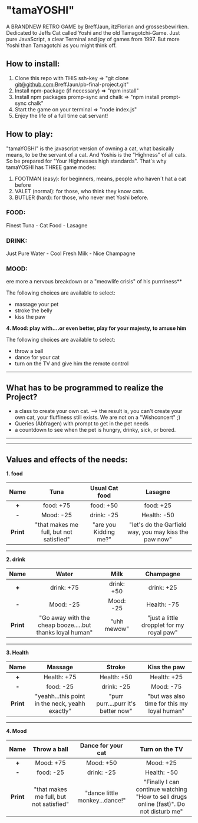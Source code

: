 # "tamaYOSHI"

A BRANDNEW RETRO GAME by BreffJaun, itzFlorian and grossesbewirken.
Dedicated to Jeffs Cat called Yoshi and the old Tamagotchi-Game.
Just pure JavaScript, a clear Terminal and joy of games from 1997.
But more Yoshi than Tamagotchi as you might think off.

## How to install:

1. Clone this repo with THIS ssh-key => "git clone git@github.com:BreffJaun/pb-final-project.git"
2. Install npm-package (if necessary) =>  "npm install"
3. Install npm packages promp-sync and chalk => "npm install prompt-sync chalk"
4. Start the game on your terminal => "node index.js"
5. Enjoy the life of a full time cat servant!

## How to play:

"tamaYOSHI" is the javascript version of owning a cat, what basically means, to be the servant of a cat.
And Yoshis is the "Highness" of all cats. So be prepared for "Your Highnesses high standards".
That´s why tamaYOSHI has THREE game modes:
1. FOOTMAN (easy): for beginners, means, people who haven´t hat a cat before
2. VALET (normal): for those, who think they know cats.
3. BUTLER (hard): for those, who never met Yoshi before. 

### FOOD: 
Finest Tuna - Cat Food - Lasagne
### DRINK: 
Just Pure Water - Cool Fresh Milk - Nice Champagne
### MOOD:
ere more a nervous breakdown or a "meowlife crisis" of his purrriness**   

  The following choices are available to select:
- massage your pet
- stroke the belly
- kiss the paw

**4. Mood: play with....or even better, play for your majesty, to amuse him**   

  The following choices are available to select:
- throw a ball
- dance for your cat
- turn on the TV and give him the remote control
------------------------------------------------------------------

## **What has to be programmed to realize the Project?**
- a class to create your own cat. 
--> the result is, you can't create your own cat, your fluffiness still exists. We are  not on a "Wishconcert" ;)
- Queries (Abfragen) with prompt to get in the pet needs
- a countdown to see when the pet is hungry, drinky, sick, or bored.

------------------------------------------------------------------
------------------------------------------------------------------

## **Values and effects of the needs:**

**1. food**   

|   **Name**    |     Tuna     |   Usual Cat food   |   Lasagne   |
|:-------------:|:------------:|:------------------:|:-----------:|
|     **+**     |  food: +75 |     food: +50    | food: +25 |
|     **-**     |  Mood:   -25 |     drink: -25    | Health: -50 |
|   **Print**   | "that makes me full, but not satisfied" | "are you Kidding me?"    | "let's do the Garfield way, you may kiss the paw now" |

------------------------------------------------------------------------

**2. drink**   

|   **Name**    |     Water    |        Milk          |  Champagne  |
|:-------------:|:------------:|:--------------------:|:-----------:|
|     **+**     |  drink: +75 |     drink: +50      | drink: +25 |
|     **-**     |  Mood:   -25 |     Mood: -25        | Health: -75 |
|   **Print**   |  "Go away with the cheap booze.....but thanks loyal human" | "uhh mewow"    | "just a little dropplet for my royal paw" |

------------------------------------------------------------------------

**3. Health**   

|   **Name**    |    Massage   |       Stroke       |   Kiss the paw   |
|:-------------:|:------------:|:------------------:|:----------------:|
|     **+**     |  Health: +75 |     Health: +50    | Health: +25      |
|     **-**     |  food: -25 |     drink: -25    | Mood: -75        |
|   **Print**   | "yeahh...this point in the neck, yeahh exactly" | "purr purr....purr it's better now"    | "but was also time for this my loyal human" |

------------------------------------------------------------------------

**4. Mood**  

|   **Name**    | Throw a ball | Dance for your cat | Turn on the TV |
|:-------------:|:------------:|:------------------:|:--------------:|
|     **+**     |  Mood: +75   |     Mood: +50      | Mood:   +25    |
|     **-**     |  food: -25 |     drink: -25    | Health: -50    |
|   **Print**   | "that makes me full, but not satisfied" | "dance little monkey...dance!"    | "Finally I can continue watching "How to sell drugs online (fast)". Do not disturb me" |


<!-- 
1. First Ideas for the Game

**Hungry: Feed your Pet with delicious food**

Feed with:
- Tuna ("that makes me full, but not satisfied")
- Salmon ("delicious")
- Feed with cheap Cat food from the Supermarket  ("are you Kidding me?")     
- expensive cat food, "the finest of the finest"   ("you may kiss the paw now")
- a Burger ("lets do it")
- Lasagne ("let's do the Garfield way")
=> Hungry:      -50;
=> Happy:       +50;
=> Healthy:     -70;

**drinky: Give your pet water, milk or even finer things to drink**

Feed with:
- water ("Go away with the cheap booze.....but thanks loyal human")
=> Healthy:     +50;
=> Hungry:      -50;
=> Happy:       -70;

- delicious milk ("uhh mewow")
- Prosecco ("just a little dropplet for my royal paw") 

**Sickness: heal your pet**

Heal with:
- stroke the belly ("purr purr....purr it's better now")
- massage your pet ("yeahh...this point in the neck, yeahh exactly")
- stroking the head (purr purr....don't stop")
- kiss the paw ("but was also time for this my loyal human")

**Happienes: play with....or even better, play for your cat, to amuse him**

Amuse with:
- dance for your cat ("dance little monkey...dance!")
- throw a ball ("do i look like i'm running after it? Run yourself, I am royalty and this is beneath me.")
- play with the laserpointer ("I'd be chasing the dot if you hadn't cheesed me so fat")
- turn on the TV and give him the remote control ("Finally I can continue watching "How to sell drugs online (fast)". Be quite little human")
------------------------------------------------------------------

## **What has to be programmed to realize the Project?**
- a class to create your own cat. 
 the result is, you can't create your own cat, Yoshi decides who he is and how he looks. We are  not on a "Wishconcert" ;)
- Queries (Abfragen) with prompt to get in the pet properties
- a countdown to see when the pet is hungry, drinky, sick, or bored.

------------------------------------------------------------------

 -->
